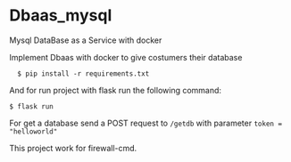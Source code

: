 # Dbaas_mysql
Mysql DataBase as a Service with docker

Implement Dbaas with docker to give costumers their database

      $ pip install -r requirements.txt
      
And for run project with flask run the following command:

    $ flask run

For get a database send a POST request to `/getdb` with parameter `token = "helloworld"` 

This project work for firewall-cmd.
